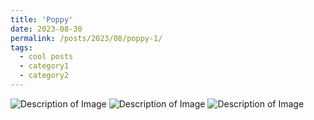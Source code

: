 ```yaml
---
title: 'Poppy'
date: 2023-08-30
permalink: /posts/2023/08/poppy-1/
tags:
  - cool posts
  - category1
  - category2
---
```

<img src="https://github.com/hsong06/hsong06.github.io/tree/master/images/poppy1.jpg" alt="Description of Image">
<img src="https://github.com/hsong06/hsong06.github.io/tree/master/images/poppy2.jpg" alt="Description of Image">
<img src="https://github.com/hsong06/hsong06.github.io/tree/master/images/poppy3.jpg" alt="Description of Image">

